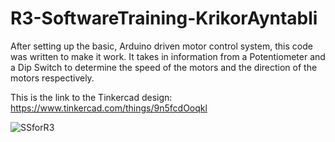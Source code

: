 # R3-SoftwareTraining-KrikorAyntabli
After setting up the basic, Arduino driven motor control system, this code was written to make it work. It takes in information from a Potentiometer and a Dip Switch to determine
the speed of the motors and the direction of the motors respectively.

This is the link to the Tinkercad design: https://www.tinkercad.com/things/9n5fcdOoqkl 

![SSforR3](https://user-images.githubusercontent.com/28371888/95671307-53c4b400-0b63-11eb-9dad-25e1de85a651.JPG)
